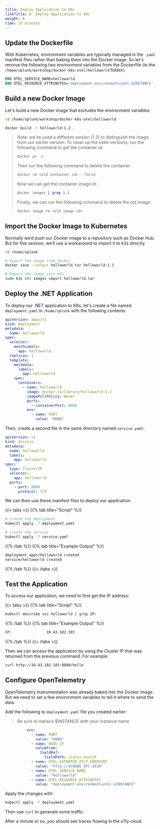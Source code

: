 ```yaml
---
title: Deploy Application to K8s
linkTitle: 8. Deploy Application to K8s
weight: 8
time: 15 minutes
---
```


## Update the Dockerfile

With Kubernetes, environment variables are typically managed in the `.yaml` manifest files rather 
than baking them into the Docker image.  So let's remove the following two environment variables from 
the Dockerfile (in the `/home/splunk/workshop/docker-k8s-otel/helloworld` folder): 

``` dockerfile
ENV OTEL_SERVICE_NAME=helloworld
ENV OTEL_RESOURCE_ATTRIBUTES='deployment.environment=otel-$INSTANCE'
```

## Build a new Docker Image 

Let's build a new Docker image that excludes the environment variables:

``` bash
cd /home/splunk/workshop/docker-k8s-otel/helloworld 

docker build -t helloworld:1.2 .
```

> Note: we've used a different version (1.2) to distinguish the image from our earlier version.
> To clean up the older versions, run the following command to get the container id:
> ``` bash
> docker ps -a
> ```
> Then run the following command to delete the container:
> ``` bash
> docker rm <old container id> --force
> ```
> Now we can get the container image id:
> ``` bash
> docker images | grep 1.1
> ```
> Finally, we can run the following command to delete the old image:
> ``` bash
> docker image rm <old image id>
> ```

## Import the Docker Image to Kubernetes

Normally we’d push our Docker image to a repository such as Docker Hub.
But for this session, we’ll use a workaround to import it to k3s directly. 

``` bash
cd /home/splunk

# Export the image from docker
docker save --output helloworld.tar helloworld:1.2

# Import the image into k3s
sudo k3s ctr images import helloworld.tar
```

## Deploy the .NET Application

To deploy our .NET application to K8s, let's create a file named `deployment.yaml` in `/home/splunk` with the 
following contents: 

``` yaml
apiVersion: apps/v1
kind: Deployment
metadata:
  name: helloworld
spec:
  selector:
    matchLabels:
      app: helloworld
  replicas: 1
  template:
    metadata:
      labels:
        app: helloworld
    spec:
      containers:
        - name: helloworld
          image: docker.io/library/helloworld:1.2
          imagePullPolicy: Never
          ports:
            - containerPort: 8080
          env:
            - name: PORT
              value: "8080"
```

Then, create a second file in the same directory named `service.yaml`: 

``` yaml
apiVersion: v1
kind: Service
metadata:
  name: helloworld
  labels:
    app: helloworld
spec:
  type: ClusterIP
  selector:
    app: helloworld
  ports:
    - port: 8080
      protocol: TCP
```

We can then use these manifest files to deploy our application: 

{{< tabs >}}
{{% tab title="Script" %}}

``` bash
# create the deployment
kubectl apply -f deployment.yaml

# create the service
kubectl apply -f service.yaml
```

{{% /tab %}}
{{% tab title="Example Output" %}}

``` bash
deployment.apps/helloworld created
service/helloworld created
```

{{% /tab %}}
{{< /tabs >}}

## Test the Application

To access our application, we need to first get the IP address: 

{{< tabs >}}
{{% tab title="Script" %}}

``` bash
kubectl describe svc helloworld | grep IP:
```

{{% /tab %}}
{{% tab title="Example Output" %}}

``` bash
IP:                10.43.102.103
```

{{% /tab %}}
{{< /tabs >}}

Then we can access the application by using the Cluster IP that was returned 
from the previous command.  For example: 

``` bash
curl http://10.43.102.103:8080/hello
```

## Configure OpenTelemetry 

OpenTelemetry instrumentation was already baked into the Docker image.  But we need to set a few 
environment variables to tell it where to send the data. 

Add the following to `deployment.yaml` file you created earlier: 

> Be sure to replace $INSTANCE with your instance name.

``` yaml
          env:
            - name: PORT
              value: "8080"
            - name: NODE_IP
              valueFrom:
                fieldRef:
                  fieldPath: status.hostIP
            - name: OTEL_EXPORTER_OTLP_ENDPOINT
              value: "http://$(NODE_IP):4318"
            - name: OTEL_SERVICE_NAME
              value: "helloworld"
            - name: OTEL_RESOURCE_ATTRIBUTES 
              value: "deployment.environment=otel-$INSTANCE" 
```

Apply the changes with: 

``` bash
kubectl apply -f deployment.yaml
```

Then use `curl` to generate some traffic. 

After a minute or so, you should see traces flowing in the o11y cloud. 